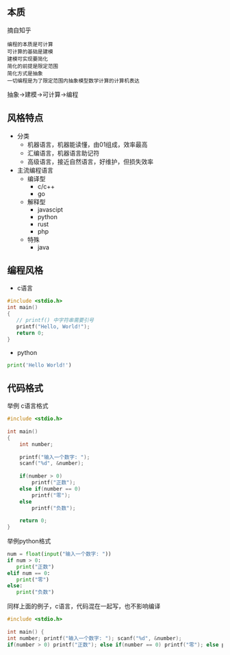 ## 本质
摘自知乎
```
编程的本质是可计算
可计算的基础是建模
建模可实现要简化
简化的前提是限定范围
简化方式是抽象
一切编程是为了限定范围内抽象模型数学计算的计算机表达
```
抽象->建模->可计算->编程

## 风格特点
- 分类
  - 机器语言，机器能读懂，由01组成，效率最高
  - 汇编语言，机器语言助记符
  - 高级语言，接近自然语言，好维护，但损失效率
- 主流编程语言
  - 编译型
    - c/c++
    - go
  - 解释型
    - javascipt
    - python
    - rust
    - php
  - 特殊
    - java

## 编程风格
- c语言
```c
#include <stdio.h>
int main()
{
   // printf() 中字符串需要引号
   printf("Hello, World!");
   return 0;
}
```

- python
```python
print('Hello World!')
```

## 代码格式
举例 c语言格式
```c
#include <stdio.h>
 
int main()
{
    int number;
 
    printf("输入一个数字: ");
    scanf("%d", &number);
 
    if(number > 0)
        printf("正数");
    else if(number == 0)
        printf("零");
    else
        printf("负数");
 
    return 0;
}
```

举例python格式
```python
num = float(input("输入一个数字: "))
if num > 0:
   print("正数")
elif num == 0:
   print("零")
else:
   print("负数")
```

同样上面的例子，c语言，代码混在一起写，也不影响编译
```c
#include <stdio.h>
 
int main() {
int number; printf("输入一个数字: "); scanf("%d", &number);
if(number > 0) printf("正数"); else if(number == 0) printf("零"); else printf("负数"); return 0;}
```